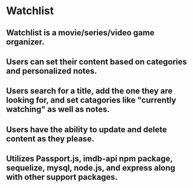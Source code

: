 # Watchlist

## Watchlist is a movie/series/video game organizer.

## Users can set their content based on categories and personalized notes.

## Users search for a title, add the one they are looking for, and set catagories like "currently watching" as well as notes. 

## Users have the ability to update and delete content as they please. 

## Utilizes Passport.js, imdb-api npm package, sequelize, mysql, node.js, and express along with other support packages.